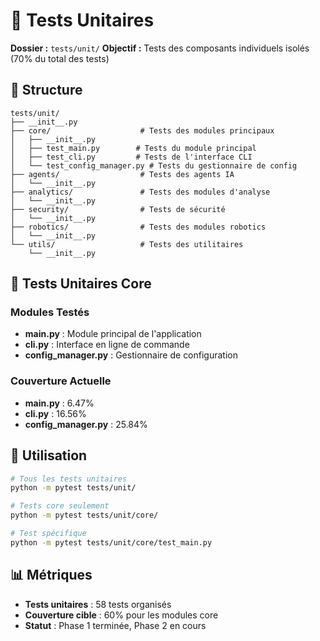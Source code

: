# 🧪 Tests Unitaires
**Dossier :** `tests/unit/`
**Objectif :** Tests des composants individuels isolés (70% du total des tests)

## 📁 Structure

```
tests/unit/
├── __init__.py
├── core/                    # Tests des modules principaux
│   ├── __init__.py
│   ├── test_main.py        # Tests du module principal
│   ├── test_cli.py         # Tests de l'interface CLI
│   └── test_config_manager.py # Tests du gestionnaire de config
├── agents/                  # Tests des agents IA
│   └── __init__.py
├── analytics/               # Tests des modules d'analyse
│   └── __init__.py
├── security/                # Tests de sécurité
│   └── __init__.py
├── robotics/                # Tests des modules robotics
│   └── __init__.py
└── utils/                   # Tests des utilitaires
    └── __init__.py
```

## 🎯 Tests Unitaires Core

### **Modules Testés**
- **main.py** : Module principal de l'application
- **cli.py** : Interface en ligne de commande
- **config_manager.py** : Gestionnaire de configuration

### **Couverture Actuelle**
- **main.py** : 6.47%
- **cli.py** : 16.56%
- **config_manager.py** : 25.84%

## 🚀 Utilisation

```bash
# Tous les tests unitaires
python -m pytest tests/unit/

# Tests core seulement
python -m pytest tests/unit/core/

# Test spécifique
python -m pytest tests/unit/core/test_main.py
```

## 📊 Métriques

- **Tests unitaires** : 58 tests organisés
- **Couverture cible** : 60% pour les modules core
- **Statut** : Phase 1 terminée, Phase 2 en cours 